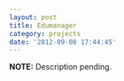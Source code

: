 ```yaml
---
layout: post
title: Edumanager
category: projects
date: '2012-09-08 17:44:45'
---
```

<div class="alert info">
  <strong>NOTE:</strong> Description pending.
</div>